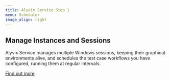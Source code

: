 ```yaml
---
title: Alyvix Service Step 1
menu: Scheduler
image_align: right
---
```


## Manage **Instances and Sessions**

Alyvix Service manages multiple Windows sessions, keeping their graphical environments alive, and schedules the test case workflows you have configured, running them at regular intervals.

[Find out more](https://alyvix.com/learn/service/?classes=btn,btn-primary,btn-lg&target=_blank)
